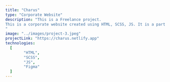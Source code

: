```yaml
---
title: "Charus"
type: "Corporate Website"
description: "This is a Freelance project.
This is a corporate website created using HTML, SCSS, JS. It is a part of my freelance work, where I was given a Figma design and also had to interact actively with a designer to make site look better. In the end I had to explain to a client different nuances in design and convince that changes were needed to enhance User Experience.
"
image: "../images/project-3.jpeg"
projectLink: "https://charus.netlify.app"
technologies:
  [
		"HTML",
		"SCSS",
		"JS",
		"Figma"
  ]
---
```

